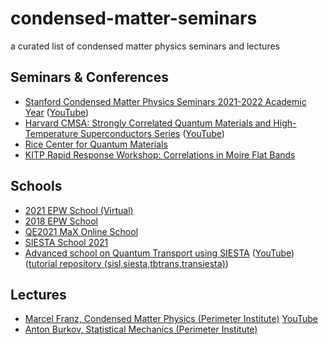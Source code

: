 # condensed-matter-seminars
a curated list of condensed matter physics seminars and lectures

## Seminars & Conferences
- [Stanford Condensed Matter Physics Seminars 2021-2022 Academic Year](https://glam.stanford.edu/events-0) ([YouTube](https://www.youtube.com/channel/UCIca30ZcyaHQJnPCZIZih9g))
- [Harvard CMSA: Strongly Correlated Quantum Materials and High-Temperature Superconductors Series](https://cmsa.fas.harvard.edu/strongly-correlated-materials/) ([YouTube](https://www.youtube.com/channel/UCM06KiUOw1vRrmvD8U274Ww/videos))
- [Rice Center for Quantum Materials](https://www.youtube.com/c/RiceCenterforQuantumMaterials/videos) 
- [KITP Rapid Response Workshop: Correlations in Moire Flat Bands](https://online.kitp.ucsb.edu/online/bands_m19/)

## Schools
- [2021 EPW School (Virtual)](https://docs.epw-code.org/doc/Virtual2021.html)
- [2018 EPW School](https://docs.epw-code.org/doc/ICTP2018.html)
- [QE2021 MaX Online School](https://www.quantum-espresso.org/news-events/complete-qe-schools-workshops-and-tutorials/qe2021_max_school)
- [SIESTA School 2021](https://www.youtube.com/watch?v=6vOXQO7WR-w&list=PLCD4mQdzm2eT5CUEMczDey3vmtY8CJZQ3)
- [Advanced school on Quantum Transport using SIESTA](https://www.cecam.org/workshop-details/4) ([YouTube](https://www.youtube.com/playlist?list=PLwM2jMcWDGDAMkCAmGOi19Pe8rL0-CJtU)) ([tutorial repository (sisl,siesta,tbtrans,transiesta)](https://github.com/zerothi/ts-tbt-sisl-tutorial/releases/tag/v2021.05))

## Lectures
- [Marcel Franz, Condensed Matter Physics (Perimeter Institute)](https://pirsa.org/search-talks?search_api_fulltext=marcel+franz) [YouTube](https://www.youtube.com/watch?v=nSXmB9hWj28&list=PLaNkJORnlhZnU0bY50l10qHmjFGMyTfXi)
- [Anton Burkov, Statistical Mechanics (Perimeter Institute)](https://pirsa.org/C14042)
